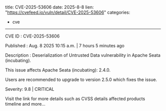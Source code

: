  
title: CVE-2025-53606
date: 2025-8-8
lien: "https://cvefeed.io/vuln/detail/CVE-2025-53606"
categories:
  - cve
---

CVE ID : CVE-2025-53606

Published :  Aug. 8
2025
10:15 a.m. | 7 hours
5 minutes ago

Description : Deserialization of Untrusted Data vulnerability in Apache Seata (incubating).

This issue affects Apache Seata (incubating): 2.4.0.

Users are recommended to upgrade to version 2.5.0
which fixes the issue.

Severity: 9.8 | CRITICAL

Visit the link for more details
such as CVSS details
affected products
timeline
and more...
